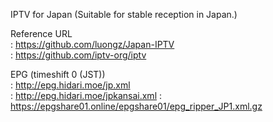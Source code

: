 IPTV for Japan
(Suitable for stable reception in Japan.)

Reference URL   
:  https://github.com/luongz/Japan-IPTV    
:  https://github.com/iptv-org/iptv

EPG (timeshift 0 (JST))   
:  http://epg.hidari.moe/jp.xml   
:  http://epg.hidari.moe/jpkansai.xml
:  https://epgshare01.online/epgshare01/epg_ripper_JP1.xml.gz
 

